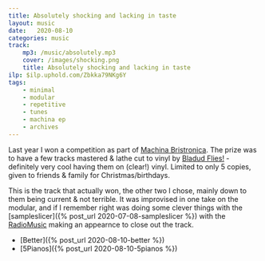 ```yaml
---
title: Absolutely shocking and lacking in taste
layout: music
date:   2020-08-10
categories: music
track:
    mp3: /music/absolutely.mp3
    cover: /images/shocking.png
    title: Absolutely shocking and lacking in taste
ilp: $ilp.uphold.com/Zbkka79NKg6Y
tags:
    - minimal
    - modular
    - repetitive
    - tunes
    - machina ep
    - archives
---
```


Last year I won a competition as part of [Machina Bristronica](https://www.factmag.com/2019/01/29/machina-bristronica-2019-synth-expo-final-lineup/). The prize was to have a few tracks mastered & lathe cut to vinyl by [Bladud Flies!](http://bladudflies.com/) - definitely very cool having them on (clear!) vinyl. Limited to only 5 copies, given to friends & family for Christmas/birthdays.

This is the track that actually won, the other two I chose, mainly down to them being current & not terrible. It was improvised in one take on the modular, and if I remember right was doing some clever things with the [sampleslicer]({% post_url 2020-07-08-sampleslicer %}) with the [RadioMusic](https://musicthing.co.uk/pages/radio.html) making an appearnce to close out the track.

- [Better]({% post_url 2020-08-10-better %})
- [5Pianos]({% post_url 2020-08-10-5pianos %})